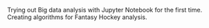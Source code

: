 Trying out Big data analysis with Jupyter Notebook for the first time. Creating algorithms for Fantasy Hockey analysis.
